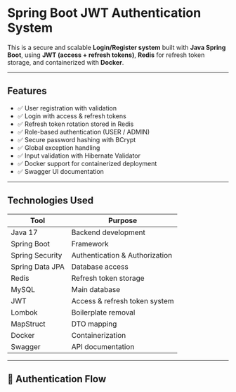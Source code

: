 # Spring Boot JWT Authentication System

This is a secure and scalable **Login/Register system** built with **Java Spring Boot**, using **JWT (access + refresh tokens)**, **Redis** for refresh token storage, and containerized with **Docker**.

---

## Features

- ✅ User registration with validation
- ✅ Login with access & refresh tokens
- ✅ Refresh token rotation stored in Redis
- ✅ Role-based authentication (USER / ADMIN)
- ✅ Secure password hashing with BCrypt
- ✅ Global exception handling
- ✅ Input validation with Hibernate Validator
- ✅ Docker support for containerized deployment
- ✅ Swagger UI documentation

---

## Technologies Used

| Tool | Purpose |
|------|---------|
| Java 17 | Backend development |
| Spring Boot | Framework |
| Spring Security | Authentication & Authorization |
| Spring Data JPA | Database access |
| Redis | Refresh token storage |
| MySQL | Main database |
| JWT | Access & refresh token system |
| Lombok | Boilerplate removal |
| MapStruct | DTO mapping |
| Docker | Containerization |
| Swagger | API documentation |

---
## 🔐 Authentication Flow

